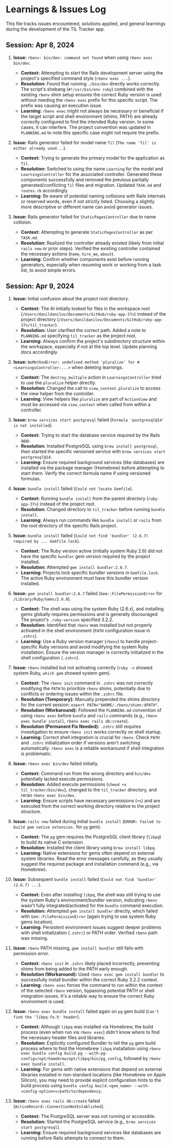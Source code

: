 # Learnings & Issues Log

This file tracks issues encountered, solutions applied, and general learnings during the development of the TIL Tracker app.

## Session: Apr 8, 2024

1.  **Issue:** `rbenv: bin/dev: command not found` when using `rbenv exec bin/dev`.
    *   **Context:** Attempting to start the Rails development server using the project's specified command style (`rbenv exec ...`).
    *   **Resolution:** Found that running `./bin/dev` directly works correctly. The script's shebang (`#!/usr/bin/env ruby`) combined with the existing `rbenv` shim setup ensures the correct Ruby version is used without needing the `rbenv exec` prefix for this specific script. The prefix was causing an execution issue.
    *   **Learning:** `rbenv exec` might not always be necessary or beneficial if the target script and shell environment (shims, PATH) are already correctly configured to find the intended Ruby version. In some cases, it can interfere. The project convention was updated in `PLANNING.md` to note this specific case might not require the prefix.

2.  **Issue:** Rails generator failed for model name `Til` (`The name 'Til' is either already used...`).
    *   **Context:** Trying to generate the primary model for the application as `Til`.
    *   **Resolution:** Switched to using the name `Learning` for the model and `LearningsController` for the associated controller. Generated these components successfully and removed the previous partially generated/conflicting `Til` files and migration. Updated `TASK.md` and `routes.rb` accordingly.
    *   **Learning:** Be aware of potential naming collisions with Rails internals or reserved words, even if not strictly listed. Choosing a slightly more descriptive or different name can avoid generator issues.

3.  **Issue:** Rails generator failed for `StaticPagesController` due to name collision.
    *   **Context:** Attempting to generate `StaticPagesController` as per `TASK.md`.
    *   **Resolution:** Realized the controller already existed (likely from initial `rails new` or prior steps). Verified the existing controller contained the necessary actions (`home`, `hire_me`, `about`).
    *   **Learning:** Confirm whether components exist before running generators, especially when resuming work or working from a task list, to avoid simple errors.

## Session: Apr 9, 2024

1.  **Issue:** Initial confusion about the project root directory.
    *   **Context:** The AI initially looked for files in the workspace root (`/Users/danildanilov/Documents/GitHub/ruby-app-37s`) instead of the project directory (`/Users/danildanilov/Documents/GitHub/ruby-app-37s/til_tracker`).
    *   **Resolution:** User clarified the correct path. Added a note to `PLANNING.md` specifying `til_tracker` as the project root.
    *   **Learning:** Always confirm the project's subdirectory structure within the workspace, especially if not at the top level. Update planning docs accordingly.

2.  **Issue:** `NoMethodError: undefined method 'pluralize' for #<LearningsController:...>` when deleting learnings.
    *   **Context:** The `destroy_multiple` action in `LearningsController` tried to use the `pluralize` helper directly.
    *   **Resolution:** Changed the call to `view_context.pluralize` to access the view helper from the controller.
    *   **Learning:** View helpers like `pluralize` are part of `ActionView` and must be accessed via `view_context` when called from within a controller.

3.  **Issue:** `brew services start postgresql` failed (`Formula 'postgresql@14' is not installed`).
    *   **Context:** Trying to start the database service required by the Rails app.
    *   **Resolution:** Installed PostgreSQL using `brew install postgresql`, then started the specific versioned service with `brew services start postgresql@14`.
    *   **Learning:** Ensure required background services (like databases) are installed via the package manager (Homebrew) before attempting to start them. Verify the correct formula name if using versioned formulas.

4.  **Issue:** `bundle install` failed (`Could not locate Gemfile`).
    *   **Context:** Running `bundle install` from the parent directory (`ruby-app-37s`) instead of the project root.
    *   **Resolution:** Changed directory to `til_tracker` before running `bundle install`.
    *   **Learning:** Always run commands like `bundle install` or `rails` from the root directory of the specific Rails project.

5.  **Issue:** `bundle install` failed (`Could not find 'bundler' (2.6.7) required by ... Gemfile.lock`).
    *   **Context:** The Ruby version active (initially system Ruby 2.6) did not have the specific `bundler` gem version required by the project installed.
    *   **Resolution:** Attempted `gem install bundler:2.6.7`.
    *   **Learning:** Projects lock specific bundler versions in `Gemfile.lock`. The active Ruby environment must have this bundler version installed.

6.  **Issue:** `gem install bundler:2.6.7` failed (`Gem::FilePermissionError` for `/Library/Ruby/Gems/2.6.0`).
    *   **Context:** The shell was using the system Ruby (2.6.x), and installing gems globally requires permissions and is generally discouraged. The project's `.ruby-version` specified 3.2.2.
    *   **Resolution:** Identified that `rbenv` was installed but not properly activated in the shell environment (`PATH` configuration issue in `.zshrc`).
    *   **Learning:** Use a Ruby version manager (`rbenv`) to handle project-specific Ruby versions and avoid modifying the system Ruby installation. Ensure the version manager is correctly initialized in the shell configuration (`.zshrc`).

7.  **Issue:** `rbenv` installed but not activating correctly (`ruby -v` showed system Ruby, `which gem` showed system gem).
    *   **Context:** The `rbenv init` command in `.zshrc` was not correctly modifying the `PATH` to prioritize `rbenv` shims, potentially due to conflicts or ordering issues within the `.zshrc` file.
    *   **Resolution (Temporary):** Manually prepended the shims directory for the current session: `export PATH="$HOME/.rbenv/shims:$PATH"`.
    *   **Resolution (Workaround):** Followed the `PLANNING.md` convention of using `rbenv exec` before `bundle` and `rails` commands (e.g., `rbenv exec bundle install`, `rbenv exec rails db:create`).
    *   **Resolution (Permanent Fix Needed):** `.zshrc` still requires investigation to ensure `rbenv init` works correctly on shell startup.
    *   **Learning:** Correct shell integration is crucial for `rbenv`. Check `PATH` and `.zshrc` initialization order if versions aren't switching automatically. `rbenv exec` is a reliable workaround if shell integration is problematic.

8.  **Issue:** `rbenv exec bin/dev` failed initially.
    *   **Context:** Command run from the wrong directory and `bin/dev` potentially lacked execute permissions.
    *   **Resolution:** Added execute permissions (`chmod +x til_tracker/bin/dev`), changed to the `til_tracker` directory, and reran `rbenv exec bin/dev`.
    *   **Learning:** Ensure scripts have necessary permissions (`+x`) and are executed from the correct working directory relative to the project structure.

9.  **Issue:** `rails new` failed during initial `bundle install` (`ERROR: Failed to build gem native extension.` for `pg` gem).
    *   **Context:** The `pg` gem requires the PostgreSQL client library (`libpq`) to build its native C extension.
    *   **Resolution:** Installed the client library using `brew install libpq`.
    *   **Learning:** Native extensions for gems often depend on external system libraries. Read the error messages carefully, as they usually suggest the required package and installation command (e.g., via Homebrew).

10. **Issue:** Subsequent `bundle install` failed (`Could not find 'bundler' (2.6.7) ...`).
    *   **Context:** Even after installing `libpq`, the shell was still trying to use the system Ruby's environment/bundler version, indicating `rbenv` wasn't fully integrated/activated for the `bundle` command execution.
    *   **Resolution:** Attempted `gem install bundler` directly, which failed with `Gem::FilePermissionError` (again trying to use system Ruby gems location).
    *   **Learning:** Persistent environment issues suggest deeper problems with shell initialization (`.zshrc`) or PATH order. Verified `rbenv` path was missing.

11. **Issue:** `rbenv` PATH missing, `gem install bundler` still fails with permission error.
    *   **Context:** `rbenv init` in `.zshrc` likely placed incorrectly, preventing shims from being added to the PATH early enough.
    *   **Resolution (Workaround):** Used `rbenv exec gem install bundler` to successfully install bundler within the correct Ruby 3.2.2 context.
    *   **Learning:** `rbenv exec` forces the command to run within the context of the selected `rbenv` version, bypassing potential PATH or shell integration issues. It's a reliable way to ensure the correct Ruby environment is used.

12. **Issue:** `rbenv exec bundle install` failed again on `pg` gem build (`Can't find the 'libpq-fe.h' header`).
    *   **Context:** Although `libpq` was installed via Homebrew, the build process (even when run via `rbenv exec`) didn't know where to find the necessary header files and libraries.
    *   **Resolution:** Explicitly configured Bundler to tell the `pg` gem build process where to find the Homebrew `libpq` installation using `rbenv exec bundle config build.pg --with-pg-config=/opt/homebrew/opt/libpq/bin/pg_config`, followed by `rbenv exec bundle install`.
    *   **Learning:** For gems with native extensions that depend on external libraries installed in non-standard locations (like Homebrew on Apple Silicon), you may need to provide explicit configuration hints to the build process using `bundle config build.<gem_name> --with-<config-option>=/path/to/dependency`.

13. **Issue:** `rbenv exec rails db:create` failed (`ActiveRecord::ConnectionNotEstablished`).
    *   **Context:** The PostgreSQL server was not running or accessible.
    *   **Resolution:** Started the PostgreSQL service (e.g., `brew services start postgresql`).
    *   **Learning:** Ensure required background services like databases are running before Rails attempts to connect to them.